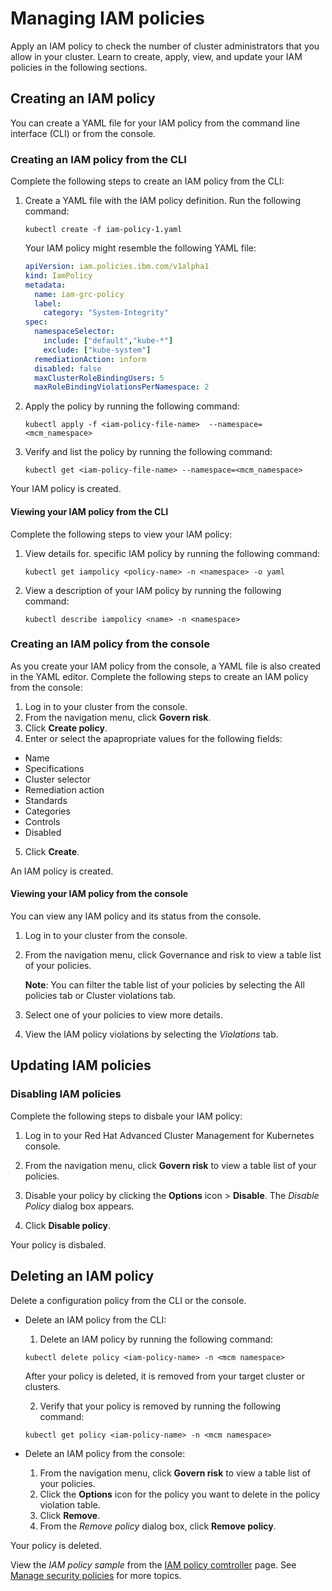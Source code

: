 # Managing IAM policies 

Apply an IAM policy to check the number of cluster administrators that you allow in your cluster. Learn to create, apply, view, and update your IAM policies in the following sections.

## Creating an IAM policy

You can create a YAML file for your IAM policy from the command line interface (CLI) or from the console.

### Creating an IAM policy from the CLI

Complete the following steps to create an IAM policy from the CLI:

1. Create a YAML file with the IAM policy definition. Run the following command:
   
   ```
   kubectl create -f iam-policy-1.yaml
   ```
   
   Your IAM policy might resemble the following YAML file:
   
   ```yaml
   apiVersion: iam.policies.ibm.com/v1alpha1
   kind: IamPolicy
   metadata:
     name: iam-grc-policy
     label:
       category: "System-Integrity"
   spec:
     namespaceSelector:
       include: ["default","kube-*"]
       exclude: ["kube-system"]
     remediationAction: inform
     disabled: false
     maxClusterRoleBindingUsers: 5
     maxRoleBindingViolationsPerNamespace: 2
   ```
   
2. Apply the policy by running the following command:

   ```
   kubectl apply -f <iam-policy-file-name>  --namespace=<mcm_namespace>
   ```

3. Verify and list the policy by running the following command:

   ```
   kubectl get <iam-policy-file-name> --namespace=<mcm_namespace>
   ```

Your IAM policy is created.

#### Viewing your IAM policy from the CLI

Complete the following steps to view your IAM policy:

1. View details for. 
specific IAM policy by running the following command:

   ```
   kubectl get iampolicy <policy-name> -n <namespace> -o yaml
   ```

2. View a description of your IAM policy by running the following command:

   ```
   kubectl describe iampolicy <name> -n <namespace>
   ```
   
### Creating an IAM policy from the console

As you create your IAM policy from the console, a YAML file is also created in the YAML editor. Complete the following steps to create an IAM policy from the console:

1. Log in to your cluster from the console.
2. From the navigation menu, click **Govern risk**.
3. Click **Create policy**.
4. Enter or select the apapropriate values for the following fields:
  * Name
  * Specifications
  * Cluster selector
  * Remediation action 
  * Standards
  * Categories
  * Controls
  * Disabled
  
5. Click **Create**.

An IAM policy is created.

#### Viewing your IAM policy from the console

You can view any IAM policy and its status from the console.

1. Log in to your cluster from the console.

2. From the navigation menu, click Governance and risk to view a table list of your policies.

   **Note**: You can filter the table list of your policies by selecting the All policies tab or Cluster violations tab.

3. Select one of your policies to view more details.

4. View the IAM policy violations by selecting the _Violations_ tab.

## Updating IAM policies

### Disabling IAM policies

Complete the following steps to disbale your IAM policy: <!--add steps to disable from the CLI if available-->

1. Log in to your Red Hat Advanced Cluster Management for Kubernetes console.

2. From the navigation menu, click **Govern risk** to view a table list of your policies.

3. Disable your policy by clicking the **Options** icon > **Disable**. The _Disable Policy_ dialog box appears.

4. Click **Disable policy**.

Your policy is disbaled.

## Deleting an IAM policy

Delete a configuration policy from the CLI or the console.

* Delete an IAM policy from the CLI:

  1. Delete an IAM policy by running the following command:

    ```
    kubectl delete policy <iam-policy-name> -n <mcm namespace>  
    ```

    After your policy is deleted, it is removed from your target cluster or clusters.

  2. Verify that your policy is removed by running the following command:

    ```
    kubectl get policy <iam-policy-name> -n <mcm namespace>
    ```

* Delete an IAM policy from the console:

  1. From the navigation menu, click **Govern risk** to view a table list of your policies.
  2. Click the **Options** icon for the policy you want to delete in the policy violation table.
  3. Click **Remove**.
  4. From the _Remove policy_ dialog box, click **Remove policy**.

Your policy is deleted.

View the _IAM policy sample_ from the [IAM policy comtroller](iam_policy_ctrl.md) page. See [Manage security policies](manage_policy_overview.md) for more topics.
